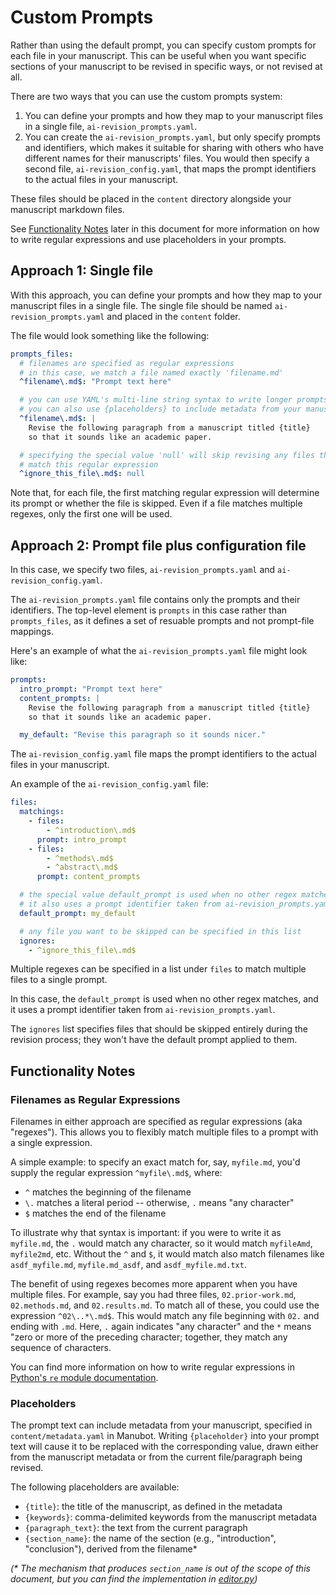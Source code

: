 # Custom Prompts

Rather than using the default prompt, you can specify custom prompts for each file in your manuscript.
This can be useful when you want specific sections of your manuscript to be revised in specific ways, or not revised at all.

There are two ways that you can use the custom prompts system:
1. You can define your prompts and how they map to your manuscript files in a single file, `ai-revision_prompts.yaml`.
2. You can create the `ai-revision_prompts.yaml`, but only specify prompts and identifiers, which makes it suitable for sharing with others who have different names for their manuscripts' files.
You would then specify a second file, `ai-revision_config.yaml`, that maps the prompt identifiers to the actual files in your manuscript.

These files should be placed in the `content` directory alongside your manuscript markdown files.

See [Functionality Notes](#functionality-notes) later in this document for more information on how to write regular expressions and use placeholders in your prompts.

## Approach 1: Single file

With this approach, you can define your prompts and how they map to your manuscript files in a single file.
The single file should be named `ai-revision_prompts.yaml` and placed in the `content` folder.

The file would look something like the following:

```yaml
prompts_files:
  # filenames are specified as regular expressions
  # in this case, we match a file named exactly 'filename.md'
  ^filename\.md$: "Prompt text here"

  # you can use YAML's multi-line string syntax to write longer prompts
  # you can also use {placeholders} to include metadata from your manuscript
  ^filename\.md$: |
    Revise the following paragraph from a manuscript titled {title}
    so that it sounds like an academic paper.

  # specifying the special value 'null' will skip revising any files that
  # match this regular expression
  ^ignore_this_file\.md$: null
```

Note that, for each file, the first matching regular expression will determine its prompt or whether the file is skipped.
Even if a file matches multiple regexes, only the first one will be used.


## Approach 2: Prompt file plus configuration file

In this case, we specify two files, `ai-revision_prompts.yaml` and `ai-revision_config.yaml`.

The `ai-revision_prompts.yaml` file contains only the prompts and their identifiers.
The top-level element is `prompts` in this case rather than `prompts_files`, as it defines a set of resuable prompts and not prompt-file mappings.

Here's an example of what the `ai-revision_prompts.yaml` file might look like:
```yaml
prompts:
  intro_prompt: "Prompt text here"
  content_prompts: |
    Revise the following paragraph from a manuscript titled {title}
    so that it sounds like an academic paper.

  my_default: "Revise this paragraph so it sounds nicer."
```

The `ai-revision_config.yaml` file maps the prompt identifiers to the actual files in your manuscript.

An example of the `ai-revision_config.yaml` file:
```yaml
files:
  matchings:
    - files:
        - ^introduction\.md$
      prompt: intro_prompt
    - files:
        - ^methods\.md$
        - ^abstract\.md$
      prompt: content_prompts

  # the special value default_prompt is used when no other regex matches
  # it also uses a prompt identifier taken from ai-revision_prompts.yaml
  default_prompt: my_default

  # any file you want to be skipped can be specified in this list
  ignores:
    - ^ignore_this_file\.md$
```

Multiple regexes can be specified in a list under `files` to match multiple files to a single prompt.

In this case, the `default_prompt` is used when no other regex matches, and it uses a prompt identifier taken from `ai-revision_prompts.yaml`.

The `ignores` list specifies files that should be skipped entirely during the revision process; they won't have the default prompt applied to them.


## Functionality Notes

### Filenames as Regular Expressions

Filenames in either approach are specified as regular expressions (aka "regexes").
This allows you to flexibly match multiple files to a prompt with a single expression.

A simple example: to specify an exact match for, say, `myfile.md`, you'd supply the regular expression `^myfile\.md$`, where:
- `^` matches the beginning of the filename
- `\.` matches a literal period -- otherwise, `.` means "any character"
- `$` matches the end of the filename

To illustrate why that syntax is important: if you were to write it as `myfile.md`, the `.` would match any character, so it would match `myfileAmd`, `myfile2md`, etc.
Without the `^` and `$`, it would match also match filenames like `asdf_myfile.md`, `myfile.md_asdf`, and `asdf_myfile.md.txt`.

The benefit of using regexes becomes more apparent when you have multiple files.
For example, say you had three files, `02.prior-work.md`, `02.methods.md`, and `02.results.md`. To match all of these, you could use the expression `^02\..*\.md$`.
This would match any file beginning with `02.` and ending with `.md`.
Here, `.` again indicates "any character" and the `*` means "zero or more of the preceding character; together, they match any sequence of characters.

You can find more information on how to write regular expressions in [Python's `re` module documentation](https://docs.python.org/3/library/re.html#regular-expression-syntax).


### Placeholders

The prompt text can include metadata from your manuscript, specified in `content/metadata.yaml` in Manubot. Writing
`{placeholder}` into your prompt text will cause it to be replaced with the corresponding value, drawn either
from the manuscript metadata or from the current file/paragraph being revised.

The following placeholders are available:
- `{title}`: the title of the manuscript, as defined in the metadata
- `{keywords}`: comma-delimited keywords from the manuscript metadata
- `{paragraph_text}`: the text from the current paragraph
- `{section_name}`: the name of the section (e.g., "introduction", "conclusion"), derived from the filename*

*(\* The mechanism that produces `section_name` is out of the scope of this document, but you can find the implementation in [editor.py](https://github.com/falquaddoomi/manubot-ai-editor/blob/issue-31-customprompts-yaml/libs/manubot_ai_editor/editor.py#L178-L211))*
